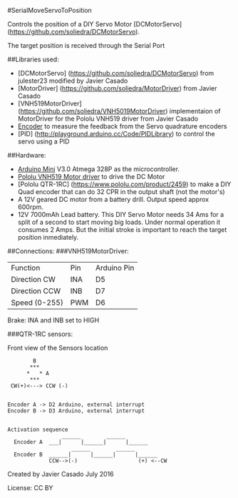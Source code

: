 #SerialMoveServoToPosition

Controls the position of a DIY Servo Motor [DCMotorServo] (https://github.com/soliedra/DCMotorServo).

The target position is received through the Serial Port 

##Libraries used:
- [DCMotorServo] (https://github.com/soliedra/DCMotorServo) from julester23 modified by Javier Casado
- [MotorDriver] (https://github.com/soliedra/MotorDriver) from Javier Casado
- [VNH519MotorDriver] (https://github.com/soliedra/VNH5019MotorDriver) implementaion of MotorDriver for the Pololu VNH519 driver from Javier Casado
- [Encoder](http://www.pjrc.com/teensy/td_libs_Encoder.html) to measure the feedback from the Servo quadrature encoders
- [PID] (http://playground.arduino.cc/Code/PIDLibrary) to control the servo using a PID 

##Hardware:
- [Arduino Mini](https://www.arduino.cc/en/Main/ArduinoBoardMini) V3.0 Atmega 328P as the microcontroller.
- [Pololu VNH519 Motor driver](https://www.pololu.com/product/1451) to drive the DC Motor
- [Pololu QTR-1RC] (https://www.pololu.com/product/2459) to make a DIY Quad encoder that can do 32 CPR in the output shaft (not the motor's)
- A 12V geared DC motor from a battery drill. Output speed approx 600rpm.
- 12V 7000mAh Lead battery. This DIY Servo Motor needs 34 Ams for a split of a second to start moving big loads. Under normal operation it consumes 2 Amps. But the initial stroke is important to reach the target position inmediately.

##Connections:
###VNH519MotorDriver:

<table>
<tr><td>Function</td><td>Pin</td><td>Arduino Pin</td></tr>
<tr><td>Direction CW</td><td>INA</td><td>D5</td></tr>
<tr><td>Direction CCW</td><td>INB</td><td>D7</td></tr>
<tr><td>Speed (0-255)</td><td>PWM</td><td>D6</td></tr>
</table>

Brake: INA and INB set to HIGH

###QTR-1RC sensors:

Front view of the Sensors location
```
        B
       ***
      *   * A
       ***
 CW(+)<---> CCW (-)
 

Encoder A -> D2 Arduino, external interrupt
Encoder B -> D3 Arduino, external interrupt


Activation sequence
                 ______        ______
  Encoder A  ___|      |______|      |______
                    ______        ______
  Encoder B  ______|      |______|      |______
             CCW-->(-)                   (+) <--CW

```
Created by Javier Casado July 2016

License: CC BY



